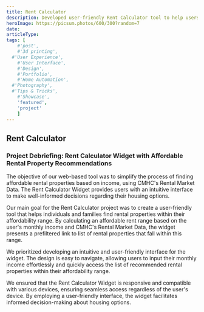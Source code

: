 ```yaml
---
title: Rent Calculator
description: Developed user-friendly Rent Calculator tool to help users find affordable rental properties based on income.
heroImage: https://picsum.photos/600/300?random=7
date:
articleType:
tags: [
	#'post',
	#'3d printing',
  #'User Experience',
	#'User Interface',
	#'Design',
	#'Portfolio',
	#'Home Automation',
  #'Photography',
  #'Tips & Tricks',
	#'Showcase',
	'featured',
	'project'
	]
---
```


## Rent Calculator

<article>

### Project Debriefing: Rent Calculator Widget with Affordable Rental Property Recommendations

The objective of our web-based tool was to simplify the process of finding affordable rental properties based on income, using CMHC's Rental Market Data. The Rent Calculator Widget provides users with an intuitive interface to make well-informed decisions regarding their housing options.

Our main goal for the Rent Calculator project was to create a user-friendly tool that helps individuals and families find rental properties within their affordability range. By calculating an affordable rent range based on the user's monthly income and CMHC's Rental Market Data, the widget presents a prefiltered link to list of rental properties that fall within this range.

We prioritized developing an intuitive and user-friendly interface for the widget. The design is easy to navigate, allowing users to input their monthly income effortlessly and quickly access the list of recommended rental properties within their affordability range.

We ensured that the Rent Calculator Widget is responsive and compatible with various devices, ensuring seamless access regardless of the user's device. By employing a user-friendly interface, the widget facilitates informed decision-making about housing options.
</article>
